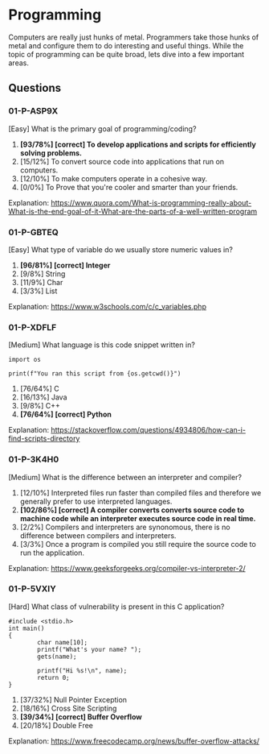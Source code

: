 # Programming
Computers are really just hunks of metal. Programmers take those hunks of metal and configure them to do interesting and useful things. While the topic of programming can be quite broad, lets dive into a few important areas.


## Questions
### 01-P-ASP9X
[Easy] What is the primary goal of programming/coding?
1. **[93/78%] [correct] To develop applications and scripts for efficiently solving problems.**
2. [15/12%] To convert source code into applications that run on computers.
3. [12/10%] To make computers operate in a cohesive way.
4. [0/0%] To Prove that you're cooler and smarter than your friends.

Explanation: https://www.quora.com/What-is-programming-really-about-What-is-the-end-goal-of-it-What-are-the-parts-of-a-well-written-program


### 01-P-GBTEQ
[Easy] What type of variable do we usually store numeric values in?
1. **[96/81%] [correct] Integer**
2. [9/8%] String
3. [11/9%] Char
4. [3/3%] List

Explanation: https://www.w3schools.com/c/c_variables.php


### 01-P-XDFLF
[Medium] What language is this code snippet written in?
```
import os

print(f"You ran this script from {os.getcwd()}")
```
1. [76/64%] C
2. [16/13%] Java
3. [9/8%] C++
4. **[76/64%] [correct] Python**

Explanation: https://stackoverflow.com/questions/4934806/how-can-i-find-scripts-directory


### 01-P-3K4H0
[Medium] What is the difference between an interpreter and compiler?
1. [12/10%] Interpreted files run faster than compiled files and therefore we generally prefer to use interpreted languages.
2. **[102/86%] [correct] A compiler converts converts source code to machine code while an interpreter executes source code in real time.**
3. [2/2%] Compilers and interpreters are synonomous, there is no difference between compilers and interpreters.
4. [3/3%] Once a program is compiled you still require the source code to run the application.

Explanation: https://www.geeksforgeeks.org/compiler-vs-interpreter-2/


### 01-P-5VXIY
[Hard] What class of vulnerability is present in this C application?
```
#include <stdio.h>
int main()
{
        char name[10];
        printf("What's your name? ");
        gets(name);

        printf("Hi %s!\n", name);  
        return 0;
}
```
1. [37/32%] Null Pointer Exception
2. [18/16%] Cross Site Scripting
3. **[39/34%] [correct] Buffer Overflow**
4. [20/18%] Double Free

Explanation: https://www.freecodecamp.org/news/buffer-overflow-attacks/
